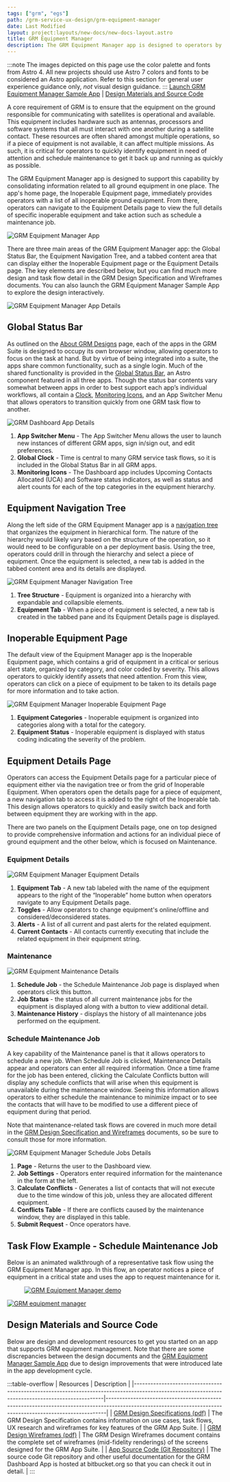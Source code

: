 ```yaml
---
tags: ["grm", "egs"]
path: /grm-service-ux-design/grm-equipment-manager
date: Last Modified
layout: project:layouts/new-docs/new-docs-layout.astro
title: GRM Equipment Manager
description: The GRM Equipment Manager app is designed to operators by consolidating information related to all ground equipment in one place
---
```


:::note
The images depicted on this page use the color palette and fonts from Astro 4. All new projects should use Astro 7 colors and fonts to be considered an Astro application. Refer to this section for general user experience guidance only, _not_ visual design guidance.
:::
[Launch GRM Equipment Manager Sample App](https://grm-equipment.astrouxds.com/) | [Design Materials and Source Code](/grm-service-ux-design/grm-equipment-manager/#design-materials-and-source-code)

A core requirement of GRM is to ensure that the equipment on the ground responsible for communicating with satellites is operational and available. This equipment includes hardware such as antennas, processors and software systems that all must interact with one another during a satellite contact. These resources are often shared amongst multiple operations, so if a piece of equipment is not available, it can affect multiple missions. As such, it is critical for operators to quickly identify equipment in need of attention and schedule maintenance to get it back up and running as quickly as possible.

The GRM Equipment Manager app is designed to support this capability by consolidating information related to all ground equipment in one place. The app's home page, the Inoperable Equipment page, immediately provides operators with a list of all inoperable ground equipment. From there, operators can navigate to the Equipment Details page to view the full details of specific inoperable equipment and take action such as schedule a maintenance job.

![GRM Equipment Manager App](/img/service-specific-ux-design/grm-equipment-manager-app.png)

There are three main areas of the GRM Equipment Manager app: the Global Status Bar, the Equipment Navigation Tree, and a tabbed content area that can display either the Inoperable Equipment page or the Equipment Details page. The key elements are described below, but you can find much more design and task flow detail in the GRM Design Specification and Wireframes documents. You can also launch the GRM Equipment Manager Sample App to explore the design interactively.

![GRM Equipment Manager App Details](/img/service-specific-ux-design/grm-equipment-manager-app-details.png)

## Global Status Bar

As outlined on the [About GRM Designs](/grm-service-ux-design/about-the-grm-designs) page, each of the apps in the GRM Suite is designed to occupy its own browser window, allowing operators to focus on the task at hand. But by virtue of being integrated into a suite, the apps share common functionality, such as a single login. Much of the shared functionality is provided in the [Global Status Bar](/components/global-status-bar), an Astro component featured in all three apps. Though the status bar contents vary somewhat between apps in order to best support each app’s individual workflows, all contain a [Clock](/components/clock), [Monitoring Icons](/components/icons-and-symbols), and an App Switcher Menu that allows operators to transition quickly from one GRM task flow to another.

![GRM Dashboard App Details](/img/service-specific-ux-design/grm-equipment-manager-global-status-bar-details.png)

1. **App Switcher Menu** - The App Switcher Menu allows the user to launch new instances of different GRM apps, sign in/sign out, and edit preferences.
2. **Global Clock** - Time is central to many GRM service task flows, so it is included in the Global Status Bar in all GRM apps.
3. **Monitoring Icons** - The Dashboard app includes Upcoming Contacts Allocated (UCA) and Software status indicators, as well as status and alert counts for each of the top categories in the equipment hierarchy.

## Equipment Navigation Tree

Along the left side of the GRM Equipment Manager app is a [navigation tree](/components/tree) that organizes the equipment in hierarchical form. The nature of the hierarchy would likely vary based on the structure of the operation, so it would need to be configurable on a per deployment basis. Using the tree, operators could drill in through the hierarchy and select a piece of equipment. Once the equipment is selected, a new tab is added in the tabbed content area and its details are displayed.

![GRM Equipment Manager Navigation Tree](/img/service-specific-ux-design/grm-equipment-manager-nav-tree-details.png)

1. **Tree Structure** - Equipment is organized into a hierarchy with expandable and collapsible elements.
2. **Equipment Tab** - When a piece of equipment is selected, a new tab is created in the tabbed pane and its Equipment Details page is displayed.

## Inoperable Equipment Page

The default view of the Equipment Manager app is the Inoperable Equipment page, which contains a grid of equipment in a critical or serious alert state, organized by category, and color coded by severity. This allows operators to quickly identify assets that need attention. From this view, operators can click on a piece of equipment to be taken to its details page for more information and to take action.

![GRM Equipment Manager Inoperable Equipment Page](/img/service-specific-ux-design/grm-equipment-manager-inop-details.png)

1. **Equipment Categories** - Inoperable equipment is organized into categories along with a total for the category.
2. **Equipment Status** - Inoperable equipment is displayed with status coding indicating the severity of the problem.

## Equipment Details Page

Operators can access the Equipment Details page for a particular piece of equipment either via the navigation tree or from the grid of Inoperable Equipment. When operators open the details page for a piece of equipment, a new navigation tab to access it is added to the right of the Inoperable tab. This design allows operators to quickly and easily switch back and forth between equipment they are working with in the app.

There are two panels on the Equipment Details page, one on top designed to provide comprehensive information and actions for an individual piece of ground equipment and the other below, which is focused on Maintenance.

### Equipment Details

![GRM Equipment Manager Equipment Details](/img/service-specific-ux-design/grm-equipment-manager-equip-det-top-details.png)

1. **Equipment Tab** - A new tab labeled with the name of the equipment appears to the right of the “Inoperable” home button when operators navigate to any Equipment Details page.
2. **Toggles** - Allow operators to change equipment's online/offline and considered/deconsidered states.
3. **Alerts** - A list of all current and past alerts for the related equipment.
4. **Current Contacts** - All contacts currently executing that include the related equipment in their equipment string.

### Maintenance

![GRM Equipment Maintenance Details](/img/service-specific-ux-design/grm-equipment-manager-equip-det-maint-details.png)

1. **Schedule Job** - the Schedule Maintenance Job page is displayed when operators click this button.
2. **Job Status** - the status of all current maintenance jobs for the equipment is displayed along with a button to view additional detail.
3. **Maintenance History** - displays the history of all maintenance jobs performed on the equipment.

### Schedule Maintenance Job

A key capability of the Maintenance panel is that it allows operators to schedule a new job. When Schedule Job is clicked, Maintenance Details appear and operators can enter all required information. Once a time frame for the job has been entered, clicking the Calculate Conflicts button will display any schedule conflicts that will arise when this equipment is unavailable during the maintenance window. Seeing this information allows operators to either schedule the maintenance to minimize impact or to see the contacts that will have to be modified to use a different piece of equipment during that period.

Note that maintenance-related task flows are covered in much more detail in the [GRM Design Specification and Wireframes](/grm-service-ux-design/grm-equipment-manager/#design-materials-and-source-code) documents, so be sure to consult those for more information.

![GRM Equipment Manager Schedule Jobs Details](/img/service-specific-ux-design/grm-equipment-manager-sched-maint-details.png)

1. **Page** - Returns the user to the Dashboard view.
2. **Job Settings** - Operators enter required information for the maintenance in the form at the left.
3. **Calculate Conflicts** - Generates a list of contacts that will not execute due to the time window of this job, unless they are allocated different equipment.
4. **Conflicts Table** - If there are conflicts caused by the maintenance window, they are displayed in this table.
5. **Submit Request** - Once operators have.

## Task Flow Example - Schedule Maintenance Job

Below is an animated walkthrough of a representative task flow using the GRM Equipment Manager app. In this flow, an operator notices a piece of equipment in a critical state and uses the app to request maintenance for it.

<div markdown="1">
 <figure>
  <a href="#demo" class="demo" name="close">
   <span class="icon-play"></span>
   <img src="/img/service-specific-ux-design/grm-equipment-manager-sched-job-placeholder.png"
   alt="GRM Equipment Manager demo" />
  </a>
 </figure>
 <a href="#close" class="lightbox" id="demo" markdown="1">
  <img src="/img/service-specific-ux-design/grm-equipment-manager-sched-job.gif" alt="GRM equipment manager" />
 </a>
</div>

## Design Materials and Source Code

Below are design and development resources to get you started on an app that supports GRM equipment management. Note that there are some discrepancies between the design documents and the [GRM Equipment Manager Sample App](https://grm-equipment.astrouxds.com/) due to design improvements that were introduced late in the app development cycle.

:::table-overflow
| Resources                                                                                                                                       | Description                                                                                                                                                |
|-------------------------------------------------------------------------------------------------------------------------------------------------|------------------------------------------------------------------------------------------------------------------------------------------------------------|
| [GRM Design Specifications (pdf)](http://com.rocketcom.astrouxds.s3.amazonaws.com/attachments/cjx3r384i2gbihmqnxcwrq25d-grm-specifications.pdf) | The GRM Design Specification contains information on use cases, task flows, UX research and wireframes for key features of the GRM App Suite.              |
| [GRM Design Wireframes (pdf)](http://com.rocketcom.astrouxds.s3.amazonaws.com/attachments/cjtsx349t073s4iqnxbejjwg6-grm-wireframes.pdf)         | The GRM Design Wireframes document contains the complete set of wireframes (mid-fidelity renderings) of the screens designed for the GRM App Suite.        |
| [App Source Code (Git Repository)](https://bitbucket.org/rocketcom/grm-sample-apps-equipment/src/master/)                                       | The source code Git repository and other useful documentation for the GRM Dashboard App is hosted at bitbucket.org so that you can check it out in detail. |
:::
